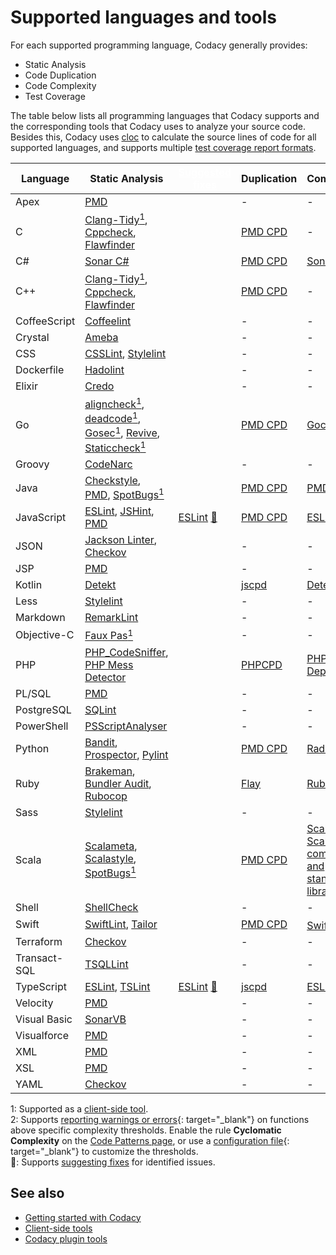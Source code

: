 # Supported languages and tools

For each supported programming language, Codacy generally provides:

-   Static Analysis
-   Code Duplication
-   Code Complexity
-   Test Coverage

The table below lists all programming languages that Codacy supports and the corresponding tools that Codacy uses to analyze your source code. Besides this, Codacy uses [cloc](https://github.com/kentcdodds/cloc) to calculate the source lines of code for all supported languages, and supports multiple [test coverage report formats](../coverage-reporter/index.md#generating-coverage).

<!--NOTE
    When adding a new tool, also update:

    docs/related-tools/local-analysis/client-side-tools.md (if necessary)
    docs/related-tools/codacy-plugin-tools.md
-->

<table>
  <colgroup>
    <col width="20%"/>
    <col width="25%"/>
    <col width="15%"/>
    <col width="20%"/>
    <col width="20%"/>
  </colgroup>
  <thead>
    <tr>
      <th>Language</th>
      <th>Static Analysis</th>
      <th><a style="color: white;" href="#suggested-fixes">Suggested fixes</a></th>
      <th>Duplication</th>
      <th>Complexity</th>
    </tr>
  </thead>
  <tbody>
    <tr>
      <td>Apex</td>
      <td><a href="https://pmd.github.io/">PMD</a></td>
      <td></td>
      <td>-</td>
      <td>-</td>
    </tr>
    <tr>
      <td>C</td>
      <td><a href="https://clang.llvm.org/extra/clang-tidy/">Clang-Tidy</a><a href="#client-side"><sup>1</sup></a>,
          <a href="http://cppcheck.sourceforge.net/">Cppcheck</a>,
          <a href="https://dwheeler.com/flawfinder/">Flawfinder</a></td>
      <td></td>
      <td><a href="https://pmd.github.io/pmd/pmd_userdocs_cpd.html">PMD CPD</a></td>
      <td>-</td>
    </tr>
    <tr>
      <td>C#</td>
      <td><a href="https://github.com/SonarSource/sonar-dotnet">Sonar C#</a></td>
      <td></td>
      <td><a href="https://pmd.github.io/pmd/pmd_userdocs_cpd.html">PMD CPD</a></td>
      <td><a href="https://github.com/SonarSource/sonar-dotnet">SonarC#</a></td>
    </tr>
    <tr>
      <td>C++</td>
      <td><a href="https://clang.llvm.org/extra/clang-tidy/">Clang-Tidy</a><a href="#client-side"><sup>1</sup></a>,
          <a href="http://cppcheck.sourceforge.net/">Cppcheck</a>,
          <a href="https://dwheeler.com/flawfinder/">Flawfinder</a></td>
      <td></td>
      <td><a href="https://pmd.github.io/pmd/pmd_userdocs_cpd.html">PMD CPD</a></td>
      <td>-</td>
    </tr>
    <tr>
      <td>CoffeeScript</td>
      <td><a href="http://www.coffeelint.org/">Coffeelint</a></td>
      <td></td>
      <td>-</td>
      <td>-</td>
    </tr>
    <tr>
      <td>Crystal</td>
      <td><a href="https://github.com/crystal-ameba/ameba">Ameba</a></td>
      <td></td>
      <td>-</td>
      <td>-</td>
    </tr>
    <tr>
      <td>CSS</td>
      <td><a href="http://csslint.net/">CSSLint</a>,
          <a href="https://stylelint.io/">Stylelint</a></td>
      <td></td>
      <td>-</td>
      <td>-</td>
    </tr>
    <tr>
      <td>Dockerfile</td>
      <td><a href="https://github.com/hadolint/hadolint">Hadolint</a></td>
      <td></td>
      <td>-</td>
      <td>-</td>
    </tr>
    <tr>
      <td>Elixir</td>
      <td><a href="https://github.com/rrrene/credo">Credo</a></td>
      <td></td>
      <td>-</td>
      <td>-</td>
    </tr>
    <tr>
      <td>Go</td>
      <td><a href="https://gitlab.com/opennota/check">aligncheck</a><a href="#client-side"><sup>1</sup></a>,
          <a href="https://github.com/tsenart/deadcode">deadcode</a><a href="#client-side"><sup>1</sup></a>,
          <a href="https://github.com/securego/gosec">Gosec</a><a href="#client-side"><sup>1</sup></a>,
          <a href="https://github.com/mgechev/revive">Revive</a>,
          <a href="https://staticcheck.io/">Staticcheck</a><a href="#client-side"><sup>1</sup></a></td>
      <td></td>
      <td><a href="https://pmd.github.io/pmd/pmd_userdocs_cpd.html">PMD CPD</a></td>
      <td><a href="https://github.com/fzipp/gocyclo">Gocyclo</a></td>
    </tr>
    <tr>
      <td>Groovy</td>
      <td><a href="https://codenarc.github.io/CodeNarc/">CodeNarc</a></td>
      <td></td>
      <td>-</td>
      <td>-</td>
    </tr>
    <tr>
      <td>Java</td>
      <td><a href="https://checkstyle.sourceforge.io/">Checkstyle</a>,
          <a href="https://pmd.github.io/">PMD</a>,
          <a href="https://spotbugs.github.io/">SpotBugs</a><a href="#client-side"><sup>1</sup></a></td>
      <td></td>
      <td><a href="https://pmd.github.io/pmd/pmd_userdocs_cpd.html">PMD CPD</a></td>
      <td><a href="https://pmd.github.io/">PMD</a></td>
    </tr>
    <tr>
      <td>JavaScript</td>
      <td><a href="https://eslint.org/">ESLint</a>,
          <a href="https://jshint.com/">JSHint</a>,
          <a href="https://pmd.github.io/">PMD</a></td>
      <td><a href="https://eslint.org/docs/rules/">ESLint</a> <a href="#suggested-fixes">🔧</a></td>
      <td><a href="https://pmd.github.io/pmd/pmd_userdocs_cpd.html">PMD CPD</a></td>
      <td><a href="https://eslint.org/">ESLint</a></td>
    </tr>
    <tr>
      <td>JSON</td>
      <td><a href="https://github.com/codacy/codacy-jackson-linter">Jackson Linter</a>,
          <a href="https://github.com/codacy/codacy-checkov">Checkov</a></td>
      <td></td>
      <td>-</td>
      <td>-</td>
    </tr>
    <tr>
      <td>JSP</td>
      <td><a href="https://pmd.github.io/">PMD</a></td>
      <td></td>
      <td>-</td>
      <td>-</td>
    </tr>
    <tr>
      <td>Kotlin</td>
      <td><a href="https://github.com/detekt/detekt">Detekt</a></td>
      <td></td>
      <td><a href="https://github.com/kucherenko/jscpd">jscpd</a></td>
      <td><a href="https://github.com/detekt/detekt">Detekt</a></td>
    </tr>
    <tr>
      <td>Less</td>
      <td><a href="https://stylelint.io/">Stylelint</a></td>
      <td></td>
      <td>-</td>
      <td>-</td>
    </tr>
    <tr>
      <td>Markdown</td>
      <td><a href="https://github.com/remarkjs/remark-lint">RemarkLint</a></td>
      <td></td>
      <td>-</td>
      <td>-</td>
    </tr>
    <tr>
      <td>Objective-C</td>
      <td><a href="http://fauxpasapp.com/">Faux Pas</a><a href="#client-side"><sup>1</sup></a></td>
      <td></td>
      <td>-</td>
      <td>-</td>
    </tr>
    <tr>
      <td>PHP</td>
      <td><a href="https://github.com/squizlabs/PHP_CodeSniffer">PHP_CodeSniffer</a>,
          <a href="https://phpmd.org/">PHP Mess Detector</a></td>
      <td></td>
      <td><a href="https://github.com/sebastianbergmann/phpcpd">PHPCPD</a></td>
      <td><a href="https://github.com/pdepend/pdepend">PHP Depend</a></td>
    </tr>
    <tr>
      <td>PL/SQL</td>
      <td><a href="https://pmd.github.io/">PMD</a></td>
      <td></td>
      <td>-</td>
      <td>-</td>
    </tr>
    <tr>
      <td>PostgreSQL</td>
      <td><a href="https://github.com/purcell/sqlint">SQLint</a></td>
      <td></td>
      <td>-</td>
      <td>-</td>
    </tr>
    <tr>
      <td>PowerShell</td>
      <td><a href="https://github.com/PowerShell/PSScriptAnalyzer">PSScriptAnalyser</a></td>
      <td></td>
      <td>-</td>
      <td>-</td>
    </tr>
    <tr>
      <td>Python
      </td>
      <td><a href="https://github.com/PyCQA/bandit">Bandit</a>,
          <a href="https://github.com/landscapeio/prospector2">Prospector</a>,
          <a href="https://www.pylint.org/">Pylint</a></td>
      <td></td>
      <td><a href="https://pmd.github.io/pmd/pmd_userdocs_cpd.html">PMD CPD</a></td>
      <td><a href="https://github.com/rubik/radon">Radon</a></td>
    </tr>
    <tr>
      <td>Ruby
      </td>
      <td><a href="https://brakemanscanner.org/">Brakeman</a>,
          <a href="https://github.com/rubysec/bundler-audit">Bundler Audit</a>,
          <a href="https://github.com/rubocop-hq/rubocop">Rubocop</a></td>
      <td></td>
      <td><a href="https://github.com/seattlerb/flay">Flay</a></td>
      <td><a href="https://github.com/rubocop-hq/rubocop">Rubocop</a></td>
    </tr>
    <tr>
      <td>Sass</td>
      <td><a href="https://stylelint.io/">Stylelint</a>
      <td></td>
      <td>-</td>
      <td>-</td>
    </tr>
    <tr>
      <td>Scala
      </td>
      <td><a href="https://scalameta.org/">Scalameta</a>,
          <a href="http://www.scalastyle.org/">Scalastyle</a>,
          <a href="https://spotbugs.github.io/">SpotBugs</a><a href="#client-side"><sup>1</sup></a></td>
      <td></td>
      <td><a href="https://pmd.github.io/pmd/pmd_userdocs_cpd.html">PMD CPD</a></td>
      <td><a href="http://www.scalastyle.org/">Scalastyle</a>,
          <a href="https://github.com/scala/scala">Scala 2 compiler and standard library</a></td>
    </tr>
    <tr>
      <td>Shell</td>
      <td><a href="https://www.shellcheck.net/">ShellCheck</a></td>
      <td></td>
      <td>-</td>
      <td>-</td>
    </tr>
    <tr>
      <td>Swift </td>
      <td><a href="https://github.com/realm/SwiftLint">SwiftLint</a>,
          <a href="https://github.com/sleekbyte/tailor">Tailor</a></td>
      <td></td>
      <td><a href="https://pmd.github.io/pmd/pmd_userdocs_cpd.html">PMD CPD</a></td>
      <td><a href="https://github.com/realm/SwiftLint">SwiftLint</a><a href="#swiftlint-complexity"><sup>2</sup></a></td>
    </tr>
    <tr>
      <td>Terraform</td>
      <td><a href="https://github.com/codacy/codacy-checkov">Checkov</a></td>
      <td></td>
      <td>-</td>
      <td>-</td>
    </tr>
    <tr>
      <td>Transact-SQL</td>
      <td><a href="https://github.com/tsqllint/tsqllint/">TSQLLint</a></td>
      <td></td>
      <td>-</td>
      <td>-</td>
    </tr>
    <tr>
      <td>TypeScript</td>
      <td><a href="https://eslint.org/">ESLint</a>,
          <a href="https://palantir.github.io/tslint/">TSLint</a></td>
      <td><a href="https://eslint.org/docs/rules/">ESLint</a> <a href="#suggested-fixes">🔧</a></td>
      <td><a href="https://github.com/kucherenko/jscpd">jscpd</a></td>
      <td><a href="https://eslint.org/">ESLint</a></td>
    </tr>
    <tr>
      <td>Velocity</td>
      <td><a href="https://pmd.github.io/">PMD</a></td>
      <td></td>
      <td>-</td>
      <td>-</td>
    </tr>
    <tr>
      <td>Visual Basic</td>
      <td><a href="https://github.com/SonarSource/sonar-dotnet">SonarVB</a></td>
      <td></td>
      <td>-</td>
      <td>-</td>
    </tr>
    <tr>
      <td>Visualforce</td>
      <td><a href="https://pmd.github.io/">PMD</a></td>
      <td></td>
      <td>-</td>
      <td>-</td>
    </tr>
    <tr>
      <td>XML</td>
      <td><a href="https://pmd.github.io/">PMD</a></td>
      <td></td>
      <td>-</td>
      <td>-</td>
    </tr>
    <tr>
      <td>XSL</td>
      <td><a href="https://pmd.github.io/">PMD</a></td>
      <td></td>
      <td>-</td>
      <td>-</td>
    </tr>
    <tr>
      <td>YAML</td>
      <td><a href="https://github.com/codacy/codacy-checkov">Checkov</a></td>
      <td></td>
      <td>-</td>
      <td>-</td>
    </tr>
  </tbody>
</table>

<span id="client-side">1</span>: Supported as a [client-side tool](../related-tools/local-analysis/client-side-tools.md).  
<span id="swiftlint-complexity">2</span>: Supports [reporting warnings or errors](https://realm.github.io/SwiftLint/cyclomatic_complexity.html){: target="_blank"} on functions above specific complexity thresholds. Enable the rule **Cyclomatic Complexity** on the [Code Patterns page](../repositories-configure/code-patterns.md), or use a [configuration file](https://realm.github.io/SwiftLint/index.html#configuration){: target="_blank"} to customize the thresholds.  
<span id="suggested-fixes">🔧</span>: Supports [suggesting fixes](../repositories-configure/integrations/github-integration.md#suggest-fixes) for identified issues.

## See also

-   [Getting started with Codacy](getting-started-with-codacy.md)
-   [Client-side tools](../related-tools/local-analysis/client-side-tools.md)
-   [Codacy plugin tools](../related-tools/codacy-plugin-tools.md)
